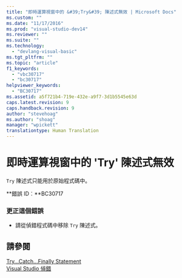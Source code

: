 ```yaml
---
title: "即時運算視窗中的 &#39;Try&#39; 陳述式無效 | Microsoft Docs"
ms.custom: ""
ms.date: "11/17/2016"
ms.prod: "visual-studio-dev14"
ms.reviewer: ""
ms.suite: ""
ms.technology: 
  - "devlang-visual-basic"
ms.tgt_pltfrm: ""
ms.topic: "article"
f1_keywords: 
  - "vbc30717"
  - "bc30717"
helpviewer_keywords: 
  - "BC30717"
ms.assetid: a5f721b4-719e-432e-a9f7-3d1b5545e63d
caps.latest.revision: 9
caps.handback.revision: 9
author: "stevehoag"
ms.author: "shoag"
manager: "wpickett"
translationtype: Human Translation
---
```

# 即時運算視窗中的 &#39;Try&#39; 陳述式無效
`Try` 陳述式只能用於原始程式碼中。  
  
 **錯誤 ID︰**BC30717  
  
### 更正這個錯誤  
  
-   請從偵錯程式碼中移除 `Try` 陳述式。  
  
## 請參閱  
 [Try...Catch...Finally Statement](../../visual-basic/language-reference/statements/try-catch-finally-statement.md)   
 [Visual Studio 偵錯](/visual-studio/debugger/debugging-in-visual-studio)